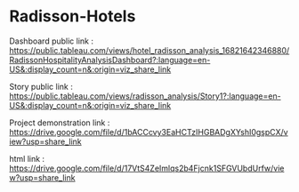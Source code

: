 # Radisson-Hotels



Dashboard public link : https://public.tableau.com/views/hotel_radisson_analysis_16821642346880/RadissonHospitalityAnalysisDashboard?:language=en-US&:display_count=n&:origin=viz_share_link



Story public link : https://public.tableau.com/views/radisson_analysis/Story1?:language=en-US&:display_count=n&:origin=viz_share_link



Project demonstration link : https://drive.google.com/file/d/1bACCcvy3EaHCTzIHGBADgXYshI0gspCX/view?usp=share_link



html link : https://drive.google.com/file/d/17VtS4ZeImlqs2b4Fjcnk1SFGVUbdUrfw/view?usp=share_link

